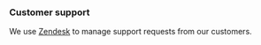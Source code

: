 ### Customer support

We use [Zendesk](/software/zendesk) to manage support requests from our customers.